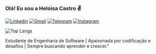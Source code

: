 ### Olá! Eu sou a Heloisa Castro ✌️

[![Linkedin](https://img.shields.io/badge/LinkedIn-0077B5?style=for-the-badge&logo=linkedin&logoColor=white)](https://www.linkedin.com/in/heloisa-de-castro-miranda-2508a42ba/)
[![Gmail](https://img.shields.io/badge/Gmail-D14836?style=for-the-badge&logo=gmail&logoColor=white)](mailto:heloisacastromiranda@gmail.com)
[![Telegram](https://img.shields.io/badge/Telegram-2CA5E0?style=for-the-badge&logo=telegram&logoColor=white)](https://t.me/devheloisa)
[![Instagram](https://img.shields.io/badge/Instagram-E4405F?style=for-the-badge&logo=instagram&logoColor=white)](https://www.instagram.com/heloisacastr_/)

![Top Langs](https://github-readme-stats.vercel.app/api/top-langs/?username=devheloisa&layout=compact)

Estudante de Engenharia de Software | Apaixonada por codificação e desafios | Sempre buscando aprender e crescer."

